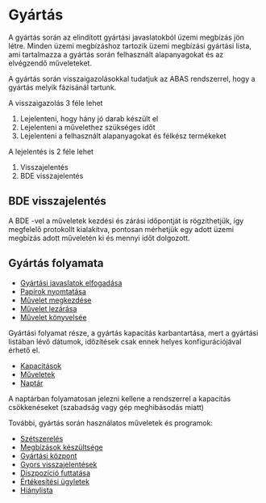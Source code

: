 # Gyártás

A gyártás során az elindított gyártási javaslatokból üzemi megbízás jön létre.
Minden üzemi megbízáshoz tartozik üzemi megbízási gyártási lista, ami tartalmazza a gyártás során felhasznált alapanyagokat és az elvégzendő műveleteket.

A gyártás során visszaigazolásokkal tudatjuk az ABAS rendszerrel, hogy a gyártás melyik fázisánál tartunk.

A visszaigazolás 3 féle lehet

1. Lejelenteni, hogy hány jó darab készült el
2. Lejelenteni a művelethez szükséges időt
3. Lejelenteni a felhasznált alapanyagokat és félkész termékeket

A lejelentés is 2 féle lehet

1. Visszajelentés
2. BDE visszajelentés

## BDE visszajelentés

A BDE -vel a műveletek kezdési és zárási időpontját is rögzíthetjük, így megfelelő protokollt kialakítva, pontosan mérhetjük egy adott üzemi megbízás adott műveletén ki és mennyi időt dolgozott.

## Gyártás folyamata

- [Gyártási javaslatok elfogadása](gyartasi-javaslatok-elfogadas.md)
- [Papírok nyomtatása](papirok-nyomtatasa.md)
- [Művelet megkezdése](muvelet-megkezdese.md)
- [Művelet lezárása](muvelet-lezarasa.md)
- [Művelet könyvelsée](muvelet-konyvelese.md)

Gyártási folyamat része, a gyártás kapacitás karbantartása, mert a gyártási listában lévő dátumok, időzítések csak ennek helyes konfigurációjával érhető el.

- [Kapacitások](../torzsadatok/kapacitasok.md)
- [Műveletek](../torzsadatok/muveletek.md)
- [Naptár](../torzsadatok/naptar.md)

A naptárban folyamatosan jelezni kellene a rendszerrel a kapacitás csökkenéseket (szabadság vagy gép meghibásodás miatt)

További, gyártás során használatos műveletek és programok:

- [Szétszerelés](szetszereles.md)
- [Megbízások készültsége](megbizasok-keszultsege.md)
- [Gyártási központ](gyartasi-kozpont.md)
- [Gyors visszajelentések](gyors-visszajelentesek.md)
- [Diszpozíció futtatása](../diszpozicio.md)
- [Értékesítési ügyletek](../ertekesites/ertekesitesi-ugyletek.md)
- [Hiánylista](hianylista.md)


